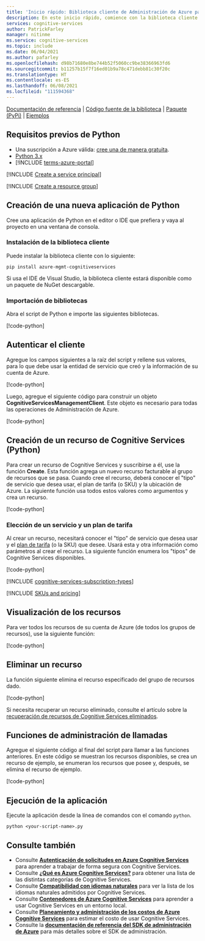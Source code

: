 ```yaml
---
title: 'Inicio rápido: Biblioteca cliente de Administración de Azure para Python'
description: En este inicio rápido, comience con la biblioteca cliente de Administración de Azure para Python.
services: cognitive-services
author: PatrickFarley
manager: nitinme
ms.service: cognitive-services
ms.topic: include
ms.date: 06/04/2021
ms.author: pafarley
ms.openlocfilehash: d98b71680e8be744b52f5060cc9be38366963fd6
ms.sourcegitcommit: b11257b15f7f16ed01b9a78c471debb81c30f20c
ms.translationtype: HT
ms.contentlocale: es-ES
ms.lasthandoff: 06/08/2021
ms.locfileid: "111594368"
---
```

[Documentación de referencia](/python/api/azure-mgmt-cognitiveservices/azure.mgmt.cognitiveservices) | [Código fuente de la biblioteca](https://github.com/Azure/azure-sdk-for-python/tree/master/sdk/cognitiveservices/azure-mgmt-cognitiveservices) | [Paquete (PyPi)](https://pypi.org/project/azure-mgmt-cognitiveservices/) | [Ejemplos](https://github.com/Azure/azure-sdk-for-python/tree/master/sdk/cognitiveservices/azure-mgmt-cognitiveservices/tests)

## <a name="python-prerequisites"></a>Requisitos previos de Python

* Una suscripción a Azure válida: [cree una de manera gratuita](https://azure.microsoft.com/free/).
* [Python 3.x](https://www.python.org/)
* [!INCLUDE [terms-azure-portal](./terms-azure-portal.md)]

[!INCLUDE [Create a service principal](./create-service-principal.md)]

[!INCLUDE [Create a resource group](./create-resource-group.md)]

## <a name="create-a-new-python-application"></a>Creación de una nueva aplicación de Python

Cree una aplicación de Python en el editor o IDE que prefiera y vaya al proyecto en una ventana de consola.

### <a name="install-the-client-library"></a>Instalación de la biblioteca cliente

Puede instalar la biblioteca cliente con lo siguiente:

```console
pip install azure-mgmt-cognitiveservices
```

Si usa el IDE de Visual Studio, la biblioteca cliente estará disponible como un paquete de NuGet descargable.

### <a name="import-libraries"></a>Importación de bibliotecas

Abra el script de Python e importe las siguientes bibliotecas.

[!code-python[](~/cognitive-services-quickstart-code/python/azure_management_service/create_delete_resource.py?name=snippet_imports)]

## <a name="authenticate-the-client"></a>Autenticar el cliente

Agregue los campos siguientes a la raíz del script y rellene sus valores, para lo que debe usar la entidad de servicio que creó y la información de su cuenta de Azure.

[!code-python[](~/cognitive-services-quickstart-code/python/azure_management_service/create_delete_resource.py?name=snippet_constants)]

Luego, agregue el siguiente código para construir un objeto **CognitiveServicesManagementClient**. Este objeto es necesario para todas las operaciones de Administración de Azure.

[!code-python[](~/cognitive-services-quickstart-code/python/azure_management_service/create_delete_resource.py?name=snippet_auth)]

## <a name="create-a-cognitive-services-resource-python"></a>Creación de un recurso de Cognitive Services (Python)

Para crear un recurso de Cognitive Services y suscribirse a él, use la función **Create**. Esta función agrega un nuevo recurso facturable al grupo de recursos que se pasa. Cuando cree el recurso, deberá conocer el "tipo" de servicio que desea usar, el plan de tarifa (o SKU) y la ubicación de Azure. La siguiente función usa todos estos valores como argumentos y crea un recurso.

[!code-python[](~/cognitive-services-quickstart-code/python/azure_management_service/create_delete_resource.py?name=snippet_create)]

### <a name="choose-a-service-and-pricing-tier"></a>Elección de un servicio y un plan de tarifa

Al crear un recurso, necesitará conocer el "tipo" de servicio que desea usar y el [plan de tarifa](https://azure.microsoft.com/pricing/details/cognitive-services/) (o la SKU) que desee. Usará esta y otra información como parámetros al crear el recurso. La siguiente función enumera los "tipos" de Cognitive Services disponibles.

[!code-python[](~/cognitive-services-quickstart-code/python/azure_management_service/create_delete_resource.py?name=snippet_list_avail)]

[!INCLUDE [cognitive-services-subscription-types](../../../../includes/cognitive-services-subscription-types.md)]

[!INCLUDE [SKUs and pricing](./sku-pricing.md)]

## <a name="view-your-resources"></a>Visualización de los recursos

Para ver todos los recursos de su cuenta de Azure (de todos los grupos de recursos), use la siguiente función:

[!code-python[](~/cognitive-services-quickstart-code/python/azure_management_service/create_delete_resource.py?name=snippet_list)]

## <a name="delete-a-resource"></a>Eliminar un recurso

La función siguiente elimina el recurso especificado del grupo de recursos dado.

[!code-python[](~/cognitive-services-quickstart-code/python/azure_management_service/create_delete_resource.py?name=snippet_delete)]

Si necesita recuperar un recurso eliminado, consulte el artículo sobre la [recuperación de recursos de Cognitive Services eliminados](../../manage-resources.md).

## <a name="call-management-functions"></a>Funciones de administración de llamadas

Agregue el siguiente código al final del script para llamar a las funciones anteriores. En este código se muestran los recursos disponibles, se crea un recurso de ejemplo, se enumeran los recursos que posee y, después, se elimina el recurso de ejemplo.

[!code-python[](~/cognitive-services-quickstart-code/python/azure_management_service/create_delete_resource.py?name=snippet_calls)]

## <a name="run-the-application"></a>Ejecución de la aplicación

Ejecute la aplicación desde la línea de comandos con el comando `python`.

```console
python <your-script-name>.py
```

## <a name="see-also"></a>Consulte también

* Consulte **[Autenticación de solicitudes en Azure Cognitive Services](../../authentication.md)** para aprender a trabajar de forma segura con Cognitive Services.
* Consulte **[¿Qué es Azure Cognitive Services?](../../what-are-cognitive-services.md)** para obtener una lista de las distintas categorías de Cognitive Services.
* Consulte **[Compatibilidad con idiomas naturales](../../language-support.md)** para ver la lista de los idiomas naturales admitidos por Cognitive Services.
* Consulte **[Contenedores de Azure Cognitive Services](../../cognitive-services-container-support.md)** para aprender a usar Cognitive Services en un entorno local.
* Consulte **[Planeamiento y administración de los costos de Azure Cognitive Services](../../plan-manage-costs.md)** para estimar el costo de usar Cognitive Services.
* Consulte la **[documentación de referencia del SDK de administración de Azure](/python/api/azure-mgmt-cognitiveservices/azure.mgmt.cognitiveservices)** para más detalles sobre el SDK de administración.
